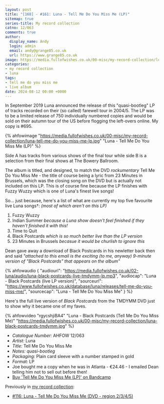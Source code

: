 ```yaml
---
layout: post
title: "[168] - #161: Luna - Tell Me Do You Miss Me (LP)"
sitemap: true
series-title: My record collection
catno: 12/063
comments: true
author:
  display_name: Andy
  login: admin
  email: andy@grange85.co.uk
  url: https://www.grange85.co.uk
image: https://media.fullofwishes.co.uk/00-misc/my-record-collection/luna-black-postcards-tmdymm.jpg
categories:
- my record collection
- luna
tags:
- tell me do you miss me
- live album
date: 2024-08-12 00:00 +0000
---
```

In September 2019 Luna announced the release of this "quasi-bootleg" LP of tracks recorded on their (so called) farewell tour in 2004/5. The LP was to be a limited release of 750 individually numbered copies and would be sold on their autumn tour of the US before flogging the left-overs online. My copy is #695.

{% ahfowimage "https://media.fullofwishes.co.uk/00-misc/my-record-collection/luna-tell-me-do-you-miss-me-lp.jpg" "Luna - Tell Me Do You Miss Me (LP)" %}

Side A has tracks from various shows of the final tour while side B is a selection from their final shows at The Bowery Ballroom.

The album is titled, and designed, to match the DVD _rockumentary_ Tell Me Do You Miss Me - the title of course being a lyric from 23 Minutes in Brussels, which was the closing song on the DVD but is actually not included on this LP. This is of course fine because the LP finishes with Fuzzy Wuzzy which is one of Luna's finest live songs!

So... just because, here's a list of what are currently my top five favourite live Luna songs&dagger;: _(most of which aren't on this LP)_

1. Fuzzy Wuzzy
2. Indian Summer _because a Luna show doesn't feel finished if they haven't finished it with this!_
3. Time to Quit
4. Black Postcards _which is so much better live than the LP version_
5. 23 Minutes in Brussels _becasue it would be churlish to ignore this_

Dean gave away a download of Black Postcards in his newletter back then and said _"attached to this email is the exciting (to me, anyway) 9-minute version of "Black Postcards" that appears on the album"_

{% ahfowaudio {
"audiourl": "https://media.fullofwishes.co.uk/02-luna/audio/luna-black-postcards-live-tmdymm-lp.mp3",
"audiocap": "Luna - Black Postcards (live LP version)",
"sourceurl": "https://www.fullofwishes.co.uk/database/luna/releases/tell-me-do-you-miss-me/",
"sourcecap": "Luna - Tell Me Do You Miss Me"
} %}

Here's the full live version of _Black Postcards_ from the TMDYMM DVD just to show why it became one of my faves.

{% ahfowvideo "rgycshjiBA4" "Luna - Black Postcards (Tell Me Do You Miss Me)" "https://media.fullofwishes.co.uk/00-misc/my-record-collection/luna-black-postcards-tmdymm.jpg" %}




 - *Catalogue Number:* AHFOW 12/063
 - *Artist:* Luna
 - *Title:* Tell Me Do You Miss Me
 - *Notes:* _quasi-bootleg_
 - *Packaging:* Plain card sleeve with a number stamped in gold
 - *Format:* LP
 - Joe bought me a copy when he was in Atlanta - &euro;24.46 - I emailed Dean telling him not to sell out before then!
 - [Buy 'Tell Me Do You Miss Me (LP)' on Bandcamp](https://luna.bandcamp.com/album/tell-me-do-you-miss-me)

Previously in [my record collection](/category/my-record-collection):
 - [#116: Luna - Tell Me Do You Miss Me (DVD - region 2/3/4/5)](/2024/03/07/my-record-collection-116-luna-tell-me-do-you-miss-me-dvd-region-2-3-4-5/)
